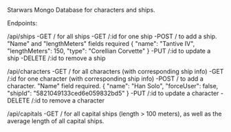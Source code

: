 Starwars Mongo Database for characters and ships.

Endpoints:

/api/ships
-GET / for all ships
-GET /:id for one ship
-POST / to add a ship. "Name" and "lengthMeters" fields required
  {
    "name": "Tantive IV",
    "lengthMeters": 150,
    "type": "Corellian Corvette"
  }
-PUT /:id to update a ship
-DELETE /:id to remove a ship

/api/characters
-GET / for all characters (with corresponding ship info)
-GET /:id for one character (with corresponding ship info)
-POST / to add a character. "Name" field required.
  {
	"name": "Han Solo",
	"forceUser": false,
	"shipId": "5821049133ced6e059832bd5"
  }
-PUT /:id to update a character
-DELETE /:id to remove a character

/api/capitals
-GET / for all capital ships (length > 100 meters), as well as the average length of all capital ships.
